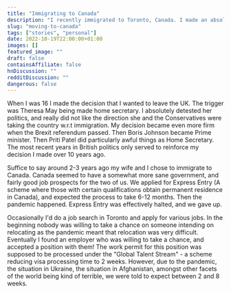 ```yaml
---
title: "Immigrating to Canada"
description: "I recently immigrated to Toronto, Canada. I made an absolute dogs breakfast of the move, and I'd like to tell you about it to avoid others making the same mistakes."
slug: "moving-to-canada"
tags: ["stories", "personal"]
date: 2022-10-19T22:00:00+01:00
images: []
featured_image: ""
draft: false
containsAffiliate: false
hnDiscussion: ""
redditDiscussion: ""
dangerous: false
---
```


When I was 16 I made the decision that I wanted to leave the UK. The trigger was Theresa May being made home secretary. I absolutely detested her politics, and really did not like the direction she and the Conservatives were taking the country w.r.t immigration. My decision became even more firm when the Brexit referendum passed. Then Boris Johnson became Prime minister. Then Priti Patel did particularly awful things as Home Secretary. The most recent years in British politics only served to reinforce my decision I made over 10 years ago. 

Suffice to say around 2-3 years ago my wife and I chose to immigrate to Canada. Canada seemed to have a somewhat more sane government, and fairly good job prospects for the two of us. We applied for Express Entry (A scheme where those with certain qualifications obtain permanent residence in Canada), and expected the process to take 6-12 months. Then the pandemic happened. Express Entry was effectively halted, and we gave up.

Occasionally I'd do a job search in Toronto and apply for various jobs. In the beginning nobody was willing to take a chance on someone intending on relocating as the pandemic meant that relocation was very difficult. Eventually I found an employer who was willing to take a chance, and accepted a position with them! The work permit for this position was supposed to be processed under the "Global Talent Stream" - a scheme reducing visa processing time to 2 weeks. However, due to the pandemic, the situation in Ukraine, the situation in Afghanistan, amongst other facets of the world being kind of terrible, we were told to expect between 2 and 8 weeks. 